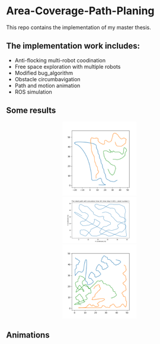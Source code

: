 # Area-Coverage-Path-Planing
This repo contains the implementation of my master thesis. 
## The implementation work includes: 
- Anti-flocking multi-robot coodination
- Free space exploration with multiple robots 
- Modified bug_algorithm 
- Obstacle circumbavigation 
- Path and motion animation 
- ROS simulation 

## Some results 
<div align=center><img src="image/path.png" width=200 /></div>
<div align=center><img src="image/path7.png" width=200 /></div>
<div align=center><img src="image/path2.png" width=200 /></div>

## Animations
